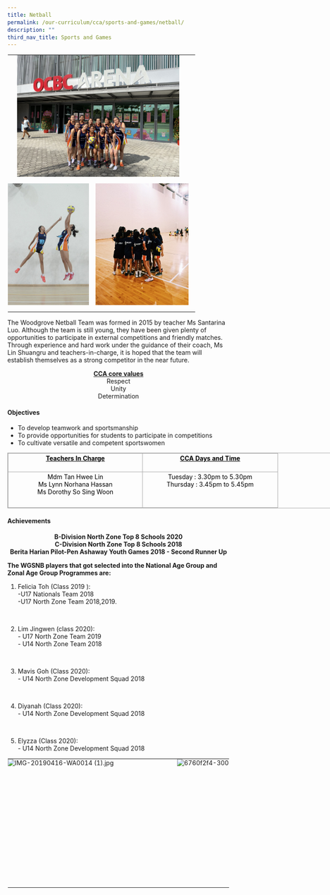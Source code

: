 ```yaml
---
title: Netball
permalink: /our-curriculum/cca/sports-and-games/netball/
description: ""
third_nav_title: Sports and Games
---
```

<table style="margin: auto; outline: 0px; padding: 0px; border-collapse: collapse; clear: both; border: 1px solid transparent; table-layout: fixed;" class="ive_eobj_center ives_tab_kosong"><tbody style="margin: 0px; outline: 0px; padding: 0px;"><tr style="margin: 0px; outline: 0px; padding: 0px;"><td style="margin: 0px; outline: 0px; padding: 0px 15px 15px 0px; vertical-align: top;" colspan="2"><img style="margin: auto; outline: none; padding: 0px; border: none; clear: both; display: block; width: 368px; height: 276px;" class="ive_eobj_center" alt="IMG_0526 (3).jpg" width="100%" src="/images/IMG_0526%20(3).jpeg"></td></tr><tr style="margin: 0px; outline: 0px; padding: 0px;"><td style="margin: 0px; outline: 0px; padding: 0px 15px 15px 0px; vertical-align: top;"><img style="margin: auto; outline: none; padding: 0px; border: none; clear: both; display: block; width: 184px; height: 276px;" class="ive_eobj_center" alt="Jump 1.jpeg" src="/images/Jump%201.jpeg"></td><td style="margin: 0px; outline: 0px; padding: 0px 15px 15px 0px; vertical-align: top;"><img style="margin: auto; outline: none; padding: 0px; border: none; clear: both; display: block; width: 211px; height: 276px;" class="ive_eobj_center" alt="IMG_2717.JPG" width="100%" src="/images/IMG_2717.jpeg"></td></tr></tbody></table>

  

The Woodgrove Netball Team was formed in 2015 by teacher Ms Santarina Luo. Although the team is still young, they have been given plenty of opportunities to participate in external competitions and friendly matches. Through experience and hard work under the guidance of their coach, Ms Lin Shuangru and teachers-in-charge, it is hoped that the team will establish themselves as a strong competitor in the near future.

<p style="text-align:center;"><strong><u>CCA core values</u></strong><br>Respect<br>Unity<br>Determination</p>

#### Objectives

*   To develop teamwork and sportsmanship
*   To provide opportunities for students to participate in competitions
*   To cultivate versatile and competent sportswomen

  

<table style="margin: 0px; outline: 0px; padding: 0px; border-collapse: collapse; border: 1px solid rgb(170, 170, 170); width: 856px;" class="iveo_table ives_tab_simple3" cellpadding="0" cellspacing="0" border="0"><tbody style="margin: 0px; outline: 0px; padding: 0px;"><tr style="margin: 0px; outline: 0px; padding: 0px; height: 31.5pt;"><td style="margin: 0px; outline: 0px; padding: 2px; text-align: center; border: 1px solid rgb(170, 170, 170); width: 225.25pt;" valign="top"><font style="margin: 0px; outline: 0px; padding: 0px;" color="#000000"><strong style="margin: 0px; outline: 0px; padding: 0px;"><u style="margin: 0px; outline: 0px; padding: 0px;">Teachers In Charge</u></strong></font><br style="margin: 0px; outline: 0px; padding: 0px;"></td><td style="margin: 0px; outline: 0px; padding: 2px; text-align: center; border: 1px solid rgb(170, 170, 170); width: 226pt;" valign="top"><font style="margin: 0px; outline: 0px; padding: 0px;" color="#000000"><strong style="margin: 0px; outline: 0px; padding: 0px;"><u style="margin: 0px; outline: 0px; padding: 0px;">CCA Days and Time</u></strong></font><br style="margin: 0px; outline: 0px; padding: 0px;"></td></tr><tr style="margin: 0px; outline: 0px; padding: 0px; height: 60.75pt;"><td style="margin: 0px; outline: 0px; padding: 2px; text-align: center; border: 1px solid rgb(170, 170, 170); width: 225.25pt;" valign="top"><font style="margin: 0px; outline: 0px; padding: 0px;" color="#000000">Mdm Tan Hwee Lin<br style="margin: 0px; outline: 0px; padding: 0px;">Ms Lynn Norhana Hassan<br style="margin: 0px; outline: 0px; padding: 0px;">Ms Dorothy So Sing Woon</font><br style="margin: 0px; outline: 0px; padding: 0px;"></td><td style="margin: 0px; outline: 0px; padding: 2px; text-align: center; border: 1px solid rgb(170, 170, 170); width: 226pt;" valign="top"><font style="margin: 0px; outline: 0px; padding: 0px;" color="#000000">Tuesday : 3.30pm to 5.30pm<br style="margin: 0px; outline: 0px; padding: 0px;">Thursday : 3.45pm to 5.45pm</font><br style="margin: 0px; outline: 0px; padding: 0px;"></td></tr></tbody></table>

  

#### Achievements

<p style="text-align:center;"> <strong>B-Division North Zone Top 8 Schools 2020<br>C-Division North Zone Top 8 Schools 2018<br>Berita Harian Pilot-Pen Ashaway Youth Games 2018 - Second Runner Up</strong></p>
  

**The WGSNB players that got selected into the National Age Group and Zonal Age Group Programmes are:**

  

1) Felicia Toh (Class 2019 ): <br>
\-U17 Nationals Team 2018 <br>
\-U17 North Zone Team 2018,2019.

  <br>

2) Lim Jingwen (class 2020): <br>
\- U17 North Zone Team 2019 <br>
\- U14 North Zone Team 2018

  <br>

3) Mavis Goh (Class 2020): <br>
\- U14 North Zone Development Squad 2018

  <br>

4) Diyanah (Class 2020): <br>
\- U14 North Zone Development Squad 2018

  <br>

5) Elyzza (Class 2020): <br>
\- U14 North Zone Development Squad 2018

  

<table style="margin: auto; outline: 0px; padding: 0px; border-collapse: collapse; clear: both; border: 1px solid transparent; table-layout: fixed;" class="ive_eobj_center ives_tab_kosong"><tbody style="margin: 0px; outline: 0px; padding: 0px;"><tr style="margin: 0px; outline: 0px; padding: 0px;"><td style="margin: 0px; outline: 0px; padding: 0px 15px 15px 0px; vertical-align: top;"><img style="margin: auto; outline: none; padding: 0px; border: none; clear: both; display: block; width: 369px; height: 276px;" class="ive_eobj_center" alt="IMG-20190416-WA0014 (1).jpg" width="100%" src="![](/images/IMG-20190416-WA0014%20(1).jpeg)"></td><td style="margin: 0px; outline: 0px; padding: 0px 15px 15px 0px; vertical-align: top;"><img style="margin: auto; outline: none; padding: 0px; border: none; clear: both; display: block; width: 368px; height: 276px;" class="ive_eobj_center" alt="6760f2f4-3003-4107-93f4-4e31cf4f1b53.jpg" width="100%" src="![](/images/6760f2f4-3003-4107-93f4-4e31cf4f1b53.jpeg)"></td></tr></tbody></table>